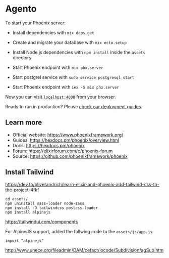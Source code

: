 # Agento

To start your Phoenix server:

  * Install dependencies with `mix deps.get`
  * Create and migrate your database with `mix ecto.setup`
  * Install Node.js dependencies with `npm install` inside the `assets` directory
  * Start Phoenix endpoint with `mix phx.server`

  * Start postgrel service with `sudo service postgresql start`
  * Start Phoenix endpoint with `iex -S mix phx.server`
  

Now you can visit [`localhost:4000`](http://localhost:4000) from your browser.

Ready to run in production? Please [check our deployment guides](https://hexdocs.pm/phoenix/deployment.html).

## Learn more

  * Official website: https://www.phoenixframework.org/
  * Guides: https://hexdocs.pm/phoenix/overview.html
  * Docs: https://hexdocs.pm/phoenix
  * Forum: https://elixirforum.com/c/phoenix-forum
  * Source: https://github.com/phoenixframework/phoenix

## Install Tailwind

https://dev.to/oliverandrich/learn-elixir-and-phoenix-add-tailwind-css-to-the-project-4fkf

```
cd assets/
npm uninstall sass-loader node-sass
npm install -D tailwindcss postcss-loader
npm install alpinejs
```

https://tailwindui.com/components

For AlpineJS support, added the follwing code to the `assets/js/app.js`:

```
import "alpinejs"
```

http://www.unece.org/fileadmin/DAM/cefact/locode/Subdivision/agSub.htm
